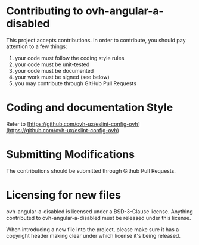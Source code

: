 # Contributing to ovh-angular-a-disabled

This project accepts contributions. In order to contribute, you should
pay attention to a few things:

1. your code must follow the coding style rules
2. your code must be unit-tested
3. your code must be documented
4. your work must be signed (see below)
5. you may contribute through GitHub Pull Requests

# Coding and documentation Style

Refer to [https://github.com/ovh-ux/eslint-config-ovh](https://github.com/ovh-ux/eslint-config-ovh)

# Submitting Modifications

The contributions should be submitted through Github Pull Requests.

# Licensing for new files

ovh-angular-a-disabled is licensed under a BSD-3-Clause license. Anything
contributed to ovh-angular-a-disabled must be released under this license.

When introducing a new file into the project, please make sure it has a
copyright header making clear under which license it's being released.
